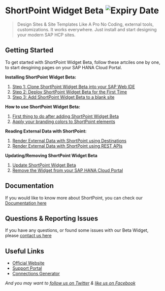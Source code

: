 # ShortPoint Widget Beta ![Expiry Date](https://img.shields.io/badge/Expires%20On-2016--07--31-yellow.svg)
> Design Sites & Site Templates Like A Pro
No Coding, external tools, customizations. It works everywhere. Just install and start designing your modern SAP HCP sites.

## Getting Started

To get started with ShortPoint Widget Beta, follow these artciles one by one, to start desgining pages on your SAP HANA Cloud Portal.

**Installing ShortPoint Widget Beta:**

1. [Step 1: Clone ShortPoint Widget Beta into your SAP Web IDE](http://support.shortpoint.com/support/solutions/articles/1000231413-step-1-clone-shortpoint-widget-beta-into-your-sap-web-ide) 
2. [Step 2: Deploy ShortPoint Widget Beta for the First Time](http://support.shortpoint.com/support/solutions/articles/1000231414-step-2-deploy-shortpoint-widget-beta-for-the-first-time) 
3. [Step 3: Add ShortPoint Widget Beta to a blank site](http://support.shortpoint.com/support/solutions/articles/1000231415-step-3-add-shortpoint-widget-beta-to-a-blank-site) 

**How to use ShortPoint Widget Beta:**

1. [First thing to do after adding ShortPoint Widget Beta](#) 
2. [Apply your branding colors to ShortPoint elements](#) 

**Reading External Data with ShortPoint:**

1. [Render External Data with ShortPoint using Destinations](#) 
2. [Render External Data with ShortPoint using REST APIs](#)

**Updating/Removing ShortPoint Widget Beta**

1. [Update ShortPoint Widget Beta](#) 
2. [Remove the Widget from your SAP HANA Cloud Portal](#)

## Documentation

If you would like to know more about ShortPoint, you can check our [Documentation here](http://support.shortpoint.com/support/solutions/1000130588)

## Questions & Reporting Issues

If you have any questions, or found some issues with our Beta Widget, please [contact us here](http://support.shortpoint.com/support/tickets/new)


## Useful Links

* [Official Website](http://www.shortpoint.com/)
* [Support Portal](http://support.shortpoint.com/)
* [Connections Generator](http://shortpoint.github.io/shortpoint-widget-beta/connections-generator/)

*And you may want to [follow us on Twitter](http://twitter.com/shortpoint_tw)
 & [like us on Facebook](https://www.facebook.com/Shortpoint/)*

